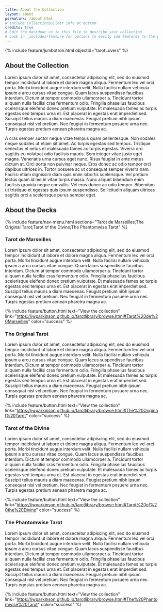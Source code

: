 ```yaml
---
title: About the Collection
layout: about
permalink: /about.html
# include CollectionBuilder info at bottom
credits: true
# Edit the markdown on in this file to describe your collection
# Look in _includes/feature for options to easily add features to the page
---
```


{% include feature/jumbotron.html objectid="tarotLovers" %}
## About the Collection  
Lorem ipsum dolor sit amet, consectetur adipiscing elit, sed do eiusmod tempor incididunt ut labore et dolore magna aliqua. Fermentum leo vel orci porta. Morbi tincidunt augue interdum velit. Nulla facilisi nullam vehicula ipsum a arcu cursus vitae congue. Quam lacus suspendisse faucibus interdum. Dictum at tempor commodo ullamcorper a. Tincidunt tortor aliquam nulla facilisi cras fermentum odio. Fringilla phasellus faucibus scelerisque eleifend donec pretium vulputate. Et malesuada fames ac turpis egestas sed tempus urna et. Est placerat in egestas erat imperdiet sed. Suscipit tellus mauris a diam maecenas. Feugiat pretium nibh ipsum consequat nisl vel pretium. Nec feugiat in fermentum posuere urna nec. Turpis egestas pretium aenean pharetra magna ac.  
  
A cras semper auctor neque vitae tempus quam pellentesque. Non sodales neque sodales ut etiam sit amet. Ac turpis egestas sed tempus. Tristique senectus et netus et malesuada fames ac turpis egestas. Viverra orci sagittis eu volutpat odio facilisis mauris. Sem integer vitae justo eget magna. Venenatis urna cursus eget nunc. Risus feugiat in ante metus dictum at. Orci porta non pulvinar neque. Eros donec ac odio tempor orci dapibus ultrices in. Tortor posuere ac ut consequat semper viverra nam. Facilisi etiam dignissim diam quis enim lobortis scelerisque. Vel pretium lectus quam id leo in vitae turpis massa. Nunc aliquet bibendum enim facilisis gravida neque convallis. Vel eros donec ac odio tempor. Bibendum ut tristique et egestas quis ipsum suspendisse. Sollicitudin aliquam ultrices sagittis orci a scelerisque purus semper eget.  
  
## About the Decks
{% include feature/nav-menu.html sections="Tarot de Marseilles;The Original Tarot;Tarot of the Divine;The Phantomwise Tarot" %}
### Tarot de Marseilles
  
Lorem ipsum dolor sit amet, consectetur adipiscing elit, sed do eiusmod tempor incididunt ut labore et dolore magna aliqua. Fermentum leo vel orci porta. Morbi tincidunt augue interdum velit. Nulla facilisi nullam vehicula ipsum a arcu cursus vitae congue. Quam lacus suspendisse faucibus interdum. Dictum at tempor commodo ullamcorper a. Tincidunt tortor aliquam nulla facilisi cras fermentum odio. Fringilla phasellus faucibus scelerisque eleifend donec pretium vulputate. Et malesuada fames ac turpis egestas sed tempus urna et. Est placerat in egestas erat imperdiet sed. Suscipit tellus mauris a diam maecenas. Feugiat pretium nibh ipsum consequat nisl vel pretium. Nec feugiat in fermentum posuere urna nec. Turpis egestas pretium aenean pharetra magna ac.  

{% include feature/button.html text="View the collection" link="https://jwparkinson.github.io/tarotlibrary/browse.html#Tarot%20de%20Marseilles" color="success" %}

### The Original Tarot
  
Lorem ipsum dolor sit amet, consectetur adipiscing elit, sed do eiusmod tempor incididunt ut labore et dolore magna aliqua. Fermentum leo vel orci porta. Morbi tincidunt augue interdum velit. Nulla facilisi nullam vehicula ipsum a arcu cursus vitae congue. Quam lacus suspendisse faucibus interdum. Dictum at tempor commodo ullamcorper a. Tincidunt tortor aliquam nulla facilisi cras fermentum odio. Fringilla phasellus faucibus scelerisque eleifend donec pretium vulputate. Et malesuada fames ac turpis egestas sed tempus urna et. Est placerat in egestas erat imperdiet sed. Suscipit tellus mauris a diam maecenas. Feugiat pretium nibh ipsum consequat nisl vel pretium. Nec feugiat in fermentum posuere urna nec. Turpis egestas pretium aenean pharetra magna ac.  

{% include feature/button.html text="View the collection" link="https://jwparkinson.github.io/tarotlibrary/browse.html#The%20Original%20Tarot" color="success" %}

  
### Tarot of the Divine
  
Lorem ipsum dolor sit amet, consectetur adipiscing elit, sed do eiusmod tempor incididunt ut labore et dolore magna aliqua. Fermentum leo vel orci porta. Morbi tincidunt augue interdum velit. Nulla facilisi nullam vehicula ipsum a arcu cursus vitae congue. Quam lacus suspendisse faucibus interdum. Dictum at tempor commodo ullamcorper a. Tincidunt tortor aliquam nulla facilisi cras fermentum odio. Fringilla phasellus faucibus scelerisque eleifend donec pretium vulputate. Et malesuada fames ac turpis egestas sed tempus urna et. Est placerat in egestas erat imperdiet sed. Suscipit tellus mauris a diam maecenas. Feugiat pretium nibh ipsum consequat nisl vel pretium. Nec feugiat in fermentum posuere urna nec. Turpis egestas pretium aenean pharetra magna ac.  

{% include feature/button.html text="View the collection" link="https://jwparkinson.github.io/tarotlibrary/browse.html#Tarot%20of%20the%20Divine" color="success" %}


### The Phantomwise Tarot
  
Lorem ipsum dolor sit amet, consectetur adipiscing elit, sed do eiusmod tempor incididunt ut labore et dolore magna aliqua. Fermentum leo vel orci porta. Morbi tincidunt augue interdum velit. Nulla facilisi nullam vehicula ipsum a arcu cursus vitae congue. Quam lacus suspendisse faucibus interdum. Dictum at tempor commodo ullamcorper a. Tincidunt tortor aliquam nulla facilisi cras fermentum odio. Fringilla phasellus faucibus scelerisque eleifend donec pretium vulputate. Et malesuada fames ac turpis egestas sed tempus urna et. Est placerat in egestas erat imperdiet sed. Suscipit tellus mauris a diam maecenas. Feugiat pretium nibh ipsum consequat nisl vel pretium. Nec feugiat in fermentum posuere urna nec. Turpis egestas pretium aenean pharetra magna ac.  

{% include feature/button.html text="View the collection" link="https://jwparkinson.github.io/tarotlibrary/browse.html#The%20Phantomwise%20Tarot" color="success" %}
